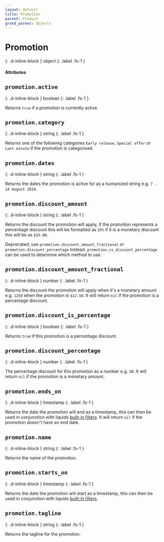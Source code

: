 ```yaml
---
layout: default
title: Promotion
parent: Product
grand_parent: Objects
---
```


# Promotion
{: .d-inline-block }
object
{: .label .fs-1 }

#### Attributes

## `promotion.active`
{: .d-inline-block }
boolean
{: .label .fs-1 }

Returns `true` if a promotion is currently active.

## `promotion.category`
{: .d-inline-block }
string
{: .label .fs-1 }

Returns one of the following categories `Early release`, `Special offer` or `Last minute` if the promotion is categorised.

## `promotion.dates`
{: .d-inline-block }
string
{: .label .fs-1 }

Returns the dates the promotion is active for as a humanized string e.g. `7 - 14 August 2019`.

## `promotion.discount_amount`
{: .d-inline-block }
string
{: .label .fs-1 }

Returns the discount the promotion will apply, if the promotion represents a percentage discount this will be formatted as `25%` if it is a monetary discount this will be as `$25.00`.

Deprecated, use `promotion.discount_amount_fractional` or `promotion.discount_percentage` instead. `promotion.is_discount_percentage` can be used to determine which method to use.

## `promotion.discount_amount_fractional`
{: .d-inline-block }
number
{: .label .fs-1 }

Returns the discount the promotion will apply when it's a monetary amount e.g. `1250` when the promotion is `$12.50`.
It will return `nil` if the promotion is a percentage discount.

## `promotion.discount_is_percentage`
{: .d-inline-block }
boolean
{: .label .fs-1 }

Returns `true` if this promotion is a percentage discount.

## `promotion.discount_percentage`
{: .d-inline-block }
number
{: .label .fs-1 }

The percentage discount for this promotion as a number e.g. `30`.
It will return `nil` if the promotion is a monetary amount.

## `promotion.ends_on`
{: .d-inline-block }
timestamp
{: .label .fs-1 }

Returns the date the promotion will end as a timestamp, this can then be used in conjunction with liquids [built-in filters](https://shopify.github.io/liquid/filters/date/).
It will return `nil` if the promotion doesn't have an end date.

## `promotion.name`
{: .d-inline-block }
string
{: .label .fs-1 }

Returns the name of the promotion.

## `promotion.starts_on`
{: .d-inline-block }
timestamp
{: .label .fs-1 }

Returns the date the promotion will start as a timestamp, this can then be used in conjunction with liquids [built-in filters](https://shopify.github.io/liquid/filters/date/).

## `promotion.tagline`
{: .d-inline-block }
string
{: .label .fs-1 }

Returns the tagline for the promotion.
